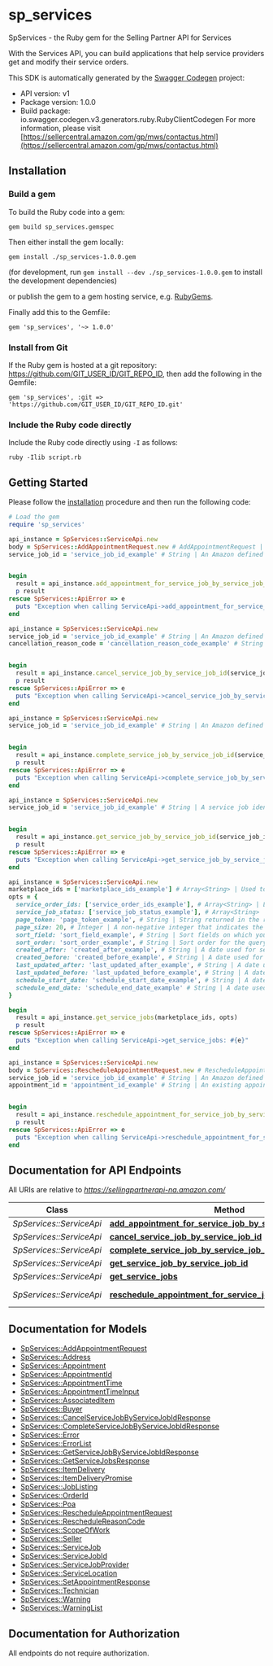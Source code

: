 # sp_services

SpServices - the Ruby gem for the Selling Partner API for Services

With the Services API, you can build applications that help service providers get and modify their service orders.

This SDK is automatically generated by the [Swagger Codegen](https://github.com/swagger-api/swagger-codegen) project:

- API version: v1
- Package version: 1.0.0
- Build package: io.swagger.codegen.v3.generators.ruby.RubyClientCodegen
For more information, please visit [https://sellercentral.amazon.com/gp/mws/contactus.html](https://sellercentral.amazon.com/gp/mws/contactus.html)

## Installation

### Build a gem

To build the Ruby code into a gem:

```shell
gem build sp_services.gemspec
```

Then either install the gem locally:

```shell
gem install ./sp_services-1.0.0.gem
```
(for development, run `gem install --dev ./sp_services-1.0.0.gem` to install the development dependencies)

or publish the gem to a gem hosting service, e.g. [RubyGems](https://rubygems.org/).

Finally add this to the Gemfile:

    gem 'sp_services', '~> 1.0.0'

### Install from Git

If the Ruby gem is hosted at a git repository: https://github.com/GIT_USER_ID/GIT_REPO_ID, then add the following in the Gemfile:

    gem 'sp_services', :git => 'https://github.com/GIT_USER_ID/GIT_REPO_ID.git'

### Include the Ruby code directly

Include the Ruby code directly using `-I` as follows:

```shell
ruby -Ilib script.rb
```

## Getting Started

Please follow the [installation](#installation) procedure and then run the following code:
```ruby
# Load the gem
require 'sp_services'

api_instance = SpServices::ServiceApi.new
body = SpServices::AddAppointmentRequest.new # AddAppointmentRequest | Add appointment operation input details.
service_job_id = 'service_job_id_example' # String | An Amazon defined service job identifier.


begin
  result = api_instance.add_appointment_for_service_job_by_service_job_id(body, service_job_id)
  p result
rescue SpServices::ApiError => e
  puts "Exception when calling ServiceApi->add_appointment_for_service_job_by_service_job_id: #{e}"
end

api_instance = SpServices::ServiceApi.new
service_job_id = 'service_job_id_example' # String | An Amazon defined service job identifier.
cancellation_reason_code = 'cancellation_reason_code_example' # String | A cancel reason code that specifies the reason for cancelling a service job.


begin
  result = api_instance.cancel_service_job_by_service_job_id(service_job_id, cancellation_reason_code)
  p result
rescue SpServices::ApiError => e
  puts "Exception when calling ServiceApi->cancel_service_job_by_service_job_id: #{e}"
end

api_instance = SpServices::ServiceApi.new
service_job_id = 'service_job_id_example' # String | An Amazon defined service job identifier.


begin
  result = api_instance.complete_service_job_by_service_job_id(service_job_id)
  p result
rescue SpServices::ApiError => e
  puts "Exception when calling ServiceApi->complete_service_job_by_service_job_id: #{e}"
end

api_instance = SpServices::ServiceApi.new
service_job_id = 'service_job_id_example' # String | A service job identifier.


begin
  result = api_instance.get_service_job_by_service_job_id(service_job_id)
  p result
rescue SpServices::ApiError => e
  puts "Exception when calling ServiceApi->get_service_job_by_service_job_id: #{e}"
end

api_instance = SpServices::ServiceApi.new
marketplace_ids = ['marketplace_ids_example'] # Array<String> | Used to select jobs that were placed in the specified marketplaces. 
opts = { 
  service_order_ids: ['service_order_ids_example'], # Array<String> | List of service order ids for the query you want to perform.Max values supported 20. 
  service_job_status: ['service_job_status_example'], # Array<String> | A list of one or more job status by which to filter the list of jobs.
  page_token: 'page_token_example', # String | String returned in the response of your previous request.
  page_size: 20, # Integer | A non-negative integer that indicates the maximum number of jobs to return in the list, Value must be 1 - 20. Default 20. 
  sort_field: 'sort_field_example', # String | Sort fields on which you want to sort the output.
  sort_order: 'sort_order_example', # String | Sort order for the query you want to perform.
  created_after: 'created_after_example', # String | A date used for selecting jobs created after (or at) a specified time must be in ISO 8601 format. Required if LastUpdatedAfter is not specified.Specifying both CreatedAfter and LastUpdatedAfter returns an error. 
  created_before: 'created_before_example', # String | A date used for selecting jobs created before (or at) a specified time must be in ISO 8601 format. 
  last_updated_after: 'last_updated_after_example', # String | A date used for selecting jobs updated after (or at) a specified time must be in ISO 8601 format. Required if createdAfter is not specified.Specifying both CreatedAfter and LastUpdatedAfter returns an error. 
  last_updated_before: 'last_updated_before_example', # String | A date used for selecting jobs updated before (or at) a specified time must be in ISO 8601 format. 
  schedule_start_date: 'schedule_start_date_example', # String | A date used for filtering jobs schedule after (or at) a specified time must be in ISO 8601 format. schedule end date should not be earlier than schedule start date. 
  schedule_end_date: 'schedule_end_date_example' # String | A date used for filtering jobs schedule before (or at) a specified time must be in ISO 8601 format. schedule end date should not be earlier than schedule start date. 
}

begin
  result = api_instance.get_service_jobs(marketplace_ids, opts)
  p result
rescue SpServices::ApiError => e
  puts "Exception when calling ServiceApi->get_service_jobs: #{e}"
end

api_instance = SpServices::ServiceApi.new
body = SpServices::RescheduleAppointmentRequest.new # RescheduleAppointmentRequest | Reschedule appointment operation input details.
service_job_id = 'service_job_id_example' # String | An Amazon defined service job identifier.
appointment_id = 'appointment_id_example' # String | An existing appointment identifier for the Service Job.


begin
  result = api_instance.reschedule_appointment_for_service_job_by_service_job_id(body, service_job_id, appointment_id)
  p result
rescue SpServices::ApiError => e
  puts "Exception when calling ServiceApi->reschedule_appointment_for_service_job_by_service_job_id: #{e}"
end
```

## Documentation for API Endpoints

All URIs are relative to *https://sellingpartnerapi-na.amazon.com/*

Class | Method | HTTP request | Description
------------ | ------------- | ------------- | -------------
*SpServices::ServiceApi* | [**add_appointment_for_service_job_by_service_job_id**](docs/ServiceApi.md#add_appointment_for_service_job_by_service_job_id) | **POST** /service/v1/serviceJobs/{serviceJobId}/appointments | 
*SpServices::ServiceApi* | [**cancel_service_job_by_service_job_id**](docs/ServiceApi.md#cancel_service_job_by_service_job_id) | **PUT** /service/v1/serviceJobs/{serviceJobId}/cancellations | 
*SpServices::ServiceApi* | [**complete_service_job_by_service_job_id**](docs/ServiceApi.md#complete_service_job_by_service_job_id) | **PUT** /service/v1/serviceJobs/{serviceJobId}/completions | 
*SpServices::ServiceApi* | [**get_service_job_by_service_job_id**](docs/ServiceApi.md#get_service_job_by_service_job_id) | **GET** /service/v1/serviceJobs/{serviceJobId} | 
*SpServices::ServiceApi* | [**get_service_jobs**](docs/ServiceApi.md#get_service_jobs) | **GET** /service/v1/serviceJobs | 
*SpServices::ServiceApi* | [**reschedule_appointment_for_service_job_by_service_job_id**](docs/ServiceApi.md#reschedule_appointment_for_service_job_by_service_job_id) | **POST** /service/v1/serviceJobs/{serviceJobId}/appointments/{appointmentId} | 

## Documentation for Models

 - [SpServices::AddAppointmentRequest](docs/AddAppointmentRequest.md)
 - [SpServices::Address](docs/Address.md)
 - [SpServices::Appointment](docs/Appointment.md)
 - [SpServices::AppointmentId](docs/AppointmentId.md)
 - [SpServices::AppointmentTime](docs/AppointmentTime.md)
 - [SpServices::AppointmentTimeInput](docs/AppointmentTimeInput.md)
 - [SpServices::AssociatedItem](docs/AssociatedItem.md)
 - [SpServices::Buyer](docs/Buyer.md)
 - [SpServices::CancelServiceJobByServiceJobIdResponse](docs/CancelServiceJobByServiceJobIdResponse.md)
 - [SpServices::CompleteServiceJobByServiceJobIdResponse](docs/CompleteServiceJobByServiceJobIdResponse.md)
 - [SpServices::Error](docs/Error.md)
 - [SpServices::ErrorList](docs/ErrorList.md)
 - [SpServices::GetServiceJobByServiceJobIdResponse](docs/GetServiceJobByServiceJobIdResponse.md)
 - [SpServices::GetServiceJobsResponse](docs/GetServiceJobsResponse.md)
 - [SpServices::ItemDelivery](docs/ItemDelivery.md)
 - [SpServices::ItemDeliveryPromise](docs/ItemDeliveryPromise.md)
 - [SpServices::JobListing](docs/JobListing.md)
 - [SpServices::OrderId](docs/OrderId.md)
 - [SpServices::Poa](docs/Poa.md)
 - [SpServices::RescheduleAppointmentRequest](docs/RescheduleAppointmentRequest.md)
 - [SpServices::RescheduleReasonCode](docs/RescheduleReasonCode.md)
 - [SpServices::ScopeOfWork](docs/ScopeOfWork.md)
 - [SpServices::Seller](docs/Seller.md)
 - [SpServices::ServiceJob](docs/ServiceJob.md)
 - [SpServices::ServiceJobId](docs/ServiceJobId.md)
 - [SpServices::ServiceJobProvider](docs/ServiceJobProvider.md)
 - [SpServices::ServiceLocation](docs/ServiceLocation.md)
 - [SpServices::SetAppointmentResponse](docs/SetAppointmentResponse.md)
 - [SpServices::Technician](docs/Technician.md)
 - [SpServices::Warning](docs/Warning.md)
 - [SpServices::WarningList](docs/WarningList.md)

## Documentation for Authorization

 All endpoints do not require authorization.

